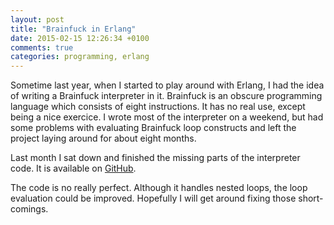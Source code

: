 ```yaml
---
layout: post
title: "Brainfuck in Erlang"
date: 2015-02-15 12:26:34 +0100
comments: true
categories: programming, erlang
---
```


Sometime last year, when I started to play around with Erlang, I had the idea of
writing a Brainfuck interpreter in it. Brainfuck is an obscure programming language
which consists of eight instructions. It has no real use, except being a nice
exercice. I wrote most of the interpreter on a weekend, but had some problems
with evaluating Brainfuck loop constructs and left the project laying around
for about eight months.

Last month I sat down and finished the missing parts of the interpreter code.
It is available on [GitHub](https://github.com/nullmedium/erlang-brainfuck-interpreter).

The code is no really perfect. Although it handles nested loops, the loop evaluation
could be improved. Hopefully I will get around fixing those short-comings.
